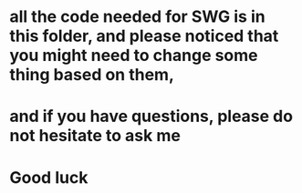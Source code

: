 # all the code needed for SWG is in this folder, and please noticed that you might need to change some thing based on them,
# and if you have questions, please do not hesitate to ask me
# Good luck
